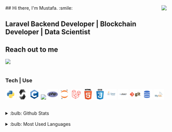 <img src="https://media.giphy.com/media/qgQUggAC3Pfv687qPC/giphy.gif" align="right" with="400" height="250">
## Hi there, I'm Mustafa. :smile:

## Laravel Backend Developer | Blockchain Developer | Data Scientist

## Reach out to me

[<img  width="33" src="https://unpkg.com/simple-icons@v4/icons/linkedin.svg" align="left" />][linkedin]

<br/><br/>

### Tech | Use <br/>

<img src="https://raw.githubusercontent.com/github/explore/80688e429a7d4ef2fca1e82350fe8e3517d3494d/topics/python/python.png" with="33" height="33" /> <img src="https://raw.githubusercontent.com/github/explore/ba9de12f88fd08825c51928e91f1678cb5c94b26/topics/solidity/solidity.png" with="33" height="33" />  <img src="https://raw.githubusercontent.com/github/explore/f3e22f0dca2be955676bc70d6214b95b13354ee8/topics/c/c.png" with="33" height="33" /> <img src="https://www.hakyazilim.com/wp-content/uploads/2020/02/net.png" with="33" height="33" /> <img src="https://raw.githubusercontent.com/github/explore/ccc16358ac4530c6a69b1b80c7223cd2744dea83/topics/php/php.png" with="33" height="33" />  <img src="https://raw.githubusercontent.com/github/explore/80688e429a7d4ef2fca1e82350fe8e3517d3494d/topics/jupyter-notebook/jupyter-notebook.png" with="33" height="33" /> <img src="https://raw.githubusercontent.com/github/explore/56a826d05cf762b2b50ecbe7d492a839b04f3fbf/topics/laravel/laravel.png" with="33" height="33" /> <img src="https://raw.githubusercontent.com/github/explore/80688e429a7d4ef2fca1e82350fe8e3517d3494d/topics/html/html.png" with="33" height="33" /> <img src="https://raw.githubusercontent.com/github/explore/80688e429a7d4ef2fca1e82350fe8e3517d3494d/topics/css/css.png" with="33" height="33" /> <img src="https://raw.githubusercontent.com/github/explore/80688e429a7d4ef2fca1e82350fe8e3517d3494d/topics/java/java.png" with="33" height="33" /> <img src="https://raw.githubusercontent.com/github/explore/80688e429a7d4ef2fca1e82350fe8e3517d3494d/topics/jquery/jquery.png" with="33" height="33" /> <img src="https://raw.githubusercontent.com/github/explore/80688e429a7d4ef2fca1e82350fe8e3517d3494d/topics/git/git.png" with="33" height="33" /> <img src="https://raw.githubusercontent.com/github/explore/80688e429a7d4ef2fca1e82350fe8e3517d3494d/topics/sql/sql.png" with="33" height="33" /> <img src="https://raw.githubusercontent.com/github/explore/80688e429a7d4ef2fca1e82350fe8e3517d3494d/topics/mysql/mysql.png" with="33" height="33" /> 

<br/>
<details>
<summary> :bulb: Github Stats</summary>
<img src="https://github-readme-stats.vercel.app/api?username=mmstfkc&theme=cobalt" with="400" height="200">
</details>

<br/>
<details>
<summary> :bulb: Most Used Languages</summary>
<img src="https://github-readme-stats.vercel.app/api/top-langs/?username=mmstfkc&layout=compact" with="400" height="200">
</details>

[linkedin]: https://www.linkedin.com/in/mmstfkc/
